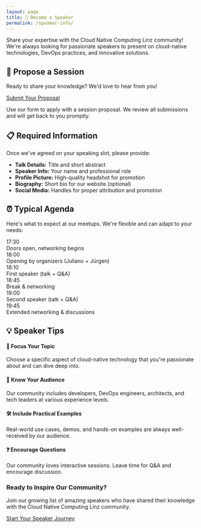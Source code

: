 ```yaml
---
layout: page
title: 🎤 Become a Speaker
permalink: /speaker-info/
---
```



<div class="speaker-intro">
  <div class="hero-content">
    <p class="lead">Share your expertise with the Cloud Native Computing Linz community! We're always looking for passionate speakers to present on cloud-native technologies, DevOps practices, and innovative solutions.</p>
  </div>
</div>

<div class="content-grid">
  <div class="card">
    <div class="card-header">
      <h2>📝 Propose a Session</h2>
    </div>
    <div class="card-content">
      <p>Ready to share your knowledge? We'd love to hear from you!</p>
      <a href="https://forms.gle/9GPboKs4T5Yboq5c8" class="btn btn-primary">
        Submit Your Proposal
      </a>
      <p class="small-text">Use our form to apply with a session proposal. We review all submissions and will get back to you promptly.</p>
    </div>
  </div>

  <div class="card">
    <div class="card-header">
      <h2>📋 Required Information</h2>
    </div>
    <div class="card-content">
      <p>Once we've agreed on your speaking slot, please provide:</p>
      <ul class="requirements-list">
        <li><strong>Talk Details:</strong> Title and short abstract</li>
        <li><strong>Speaker Info:</strong> Your name and professional role</li>
        <li><strong>Profile Picture:</strong> High-quality headshot for promotion</li>
        <li><strong>Biography:</strong> Short bio for our website (optional)</li>
        <li><strong>Social Media:</strong> Handles for proper attribution and promotion</li>
      </ul>
    </div>
  </div>

  <div class="card">
    <div class="card-header">
      <h2>⏰ Typical Agenda</h2>
    </div>
    <div class="card-content">
      <p>Here's what to expect at our meetups. We're flexible and can adapt to your needs:</p>
      <div class="schedule">
        <div class="schedule-item">
          <div class="time">17:30</div>
          <div class="activity">Doors open, networking begins</div>
        </div>
        <div class="schedule-item">
          <div class="time">18:00</div>
          <div class="activity">Opening by organizers (Juliano + Jürgen)</div>
        </div>
        <div class="schedule-item">
          <div class="time">18:10</div>
          <div class="activity">First speaker (talk + Q&A)</div>
        </div>
        <div class="schedule-item">
          <div class="time">18:45</div>
          <div class="activity">Break & networking</div>
        </div>
        <div class="schedule-item">
          <div class="time">19:00</div>
          <div class="activity">Second speaker (talk + Q&A)</div>
        </div>
        <div class="schedule-item">
          <div class="time">19:45</div>
          <div class="activity">Extended networking & discussions</div>
        </div>
      </div>
    </div>
  </div>

  <div class="card">
    <div class="card-header">
      <h2>💡 Speaker Tips</h2>
    </div>
    <div class="card-content">
      <div class="tips-grid">
        <div class="tip-item">
          <h4>🎯 Focus Your Topic</h4>
          <p>Choose a specific aspect of cloud-native technology that you're passionate about and can dive deep into.</p>
        </div>
        <div class="tip-item">
          <h4>👥 Know Your Audience</h4>
          <p>Our community includes developers, DevOps engineers, architects, and tech leaders at various experience levels.</p>
        </div>
        <div class="tip-item">
          <h4>🛠️ Include Practical Examples</h4>
          <p>Real-world use cases, demos, and hands-on examples are always well-received by our audience.</p>
        </div>
        <div class="tip-item">
          <h4>❓ Encourage Questions</h4>
          <p>Our community loves interactive sessions. Leave time for Q&A and encourage discussion.</p>
        </div>
      </div>
    </div>
  </div>
</div>

<div class="cta-section">
  <div class="card gradient-card">
    <div class="card-content text-center">
      <h3>Ready to Inspire Our Community?</h3>
      <p>Join our growing list of amazing speakers who have shared their knowledge with the Cloud Native Computing Linz community.</p>
      <a href="https://forms.gle/9GPboKs4T5Yboq5c8" class="btn btn-light">
        Start Your Speaker Journey
      </a>
    </div>
  </div>
</div>
